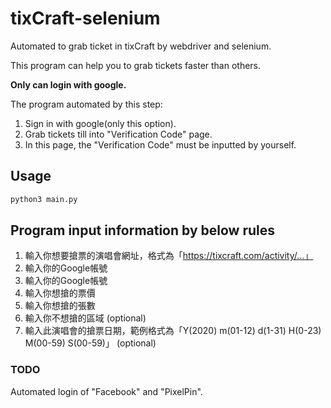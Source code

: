 # tixCraft-selenium

Automated to grab ticket in tixCraft by webdriver and selenium.

This program can help you to grab tickets faster than others.

**Only can login with google.**

The program automated by this step:
1. Sign in with google(only this option).
2. Grab tickets till into "Verification Code" page.
3. In this page, the "Verification Code" must be inputted by yourself.

## Usage
```bash
python3 main.py
```

## Program input information by below rules
1. 輸入你想要搶票的演唱會網址，格式為「https://tixcraft.com/activity/...」
2. 輸入你的Google帳號
3. 輸入你的Google帳號
4. 輸入你想搶的票價
5. 輸入你想搶的張數
6. 輸入你不想搶的區域 (optional)
7. 輸入此演唱會的搶票日期，範例格式為「Y(2020) m(01-12) d(1-31) H(0-23) M(00-59) S(00-59)」 (optional)

### TODO
Automated login of "Facebook" and "PixelPin".
